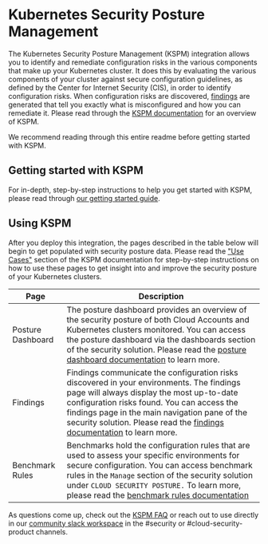 # Kubernetes Security Posture Management 

The Kubernetes Security Posture Management (KSPM) integration allows you to identify and remediate configuration risks in the various components that make up your Kubernetes cluster. It does this by evaluating the various components of your cluster against secure configuration guidelines, as defined by the Center for Internet Security (CIS), in order to identify configuration risks. When configuration risks are discovered, [findings](https://ela.st/findings) are generated that tell you exactly what is misconfigured and how you can remediate it. Please read through the [KSPM documentation](https://ela.st/kspm) for an overview of KSPM. 

We recommend reading through this entire readme before getting started with KSPM. 


## Getting started with KSPM

For in-depth, step-by-step instructions to help you get started with KSPM, please read through [our getting started guide](https://ela.st/kspm-get-started). 

## Using KSPM  

After you deploy this integration, the pages described in the table below will begin to get populated with security posture data. Please read the ["Use Cases"](https://ela.st/kspm-use-cases) section of the KSPM documentation for step-by-step instructions on how to use these pages to get insight into and improve the security posture of your Kubernetes clusters. 


| Page             | Description                                                                                                                                         |
| ----------------- | --------------------------------------------------------------------------------------------------------------------------------------------------- |
| Posture Dashboard | The posture dashboard provides an overview of the security posture of both Cloud Accounts and Kubernetes clusters monitored. You can access the posture dashboard via the dashboards section of the security solution. Please read the [posture dashboard documentation](https://ela.st/posture-dashboard) to learn more.                                                |
| Findings          | Findings communicate the configuration risks discovered in your environments. The findings page will always display the most up-to-date configuration risks found. You can access the findings page in the main navigation pane of the security solution. Please read the [findings documentation](https://ela.st/findings) to learn more. |
| Benchmark Rules   | Benchmarks hold the configuration rules that are used to assess your specific environments for secure configuration. You can access benchmark rules in the `Manage` section of the security solution under `CLOUD SECURITY POSTURE.` To learn more, please read the [benchmark rules documentation](https://ela.st/configuration-rules)                                                                                                                                                            |

As questions come up, check out the [KSPM FAQ](https://ela.st/kspm-faq) or reach out to use directly in our [community slack workspace](https://elasticstack.slack.com/) in the #security or #cloud-security-product channels. 